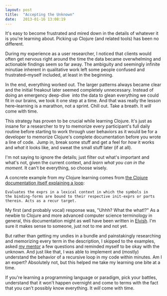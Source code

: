 ```yaml
---
layout: post
title:  "Accepting the Unknown"
date:   2013-01-16 13:08:19
---
```


It's easy to become frustrated and mired down in the details of whatever it is you're learning about. Picking up Clojure (and related tools) has been no different.

During my experience as a user researcher, I noticed that clients would often get nervous right around the time the data became overwhelming and actionable findings seem so far away. The ambiguity and seemingly infinite minutiae inherent in qualitative work left some people confused and frustrated–myself included, at least in the beginning.

In the end, everything worked out. The larger patterns always became clear and the initial freakout later seemed completely unnecessary. Instead of doing an emergency deep-dive  into the data to glean everything we could fit in our brains, we took it one step at a time. And that was really the lesson here–learning is a marathon, not a sprint. Chill out. Take a breath. It <em>will</em> come with time.

This strategy has proven to be crucial while learning Clojure. It's just as insane for a researcher to try to memorize every participant's full daily routine before starting to work through user behaviors as it would be for a developer to memorize Clojure's complete documentation before you wrote a line of code.  Jump in, break some stuff and get a feel for <em>how</em> it works and <em>what</em> it looks like, and sweat the small stuff later (if at all).

I'm not saying to ignore the details; just filter out what's important and what's not, given the current context, and <em>learn what you can in the moment</em>. It can't be everything, so choose wisely.

A concrete example from my Clojure learning comes from <a href="http://clojuredocs.org/clojure_core/clojure.core/loop" target="_blank">the Clojure documentation itself explaining a loop</a>:
<pre><code>Evaluates the exprs in a lexical context in which the symbols in
the binding-forms are bound to their respective init-exprs or parts
therein. Acts as a recur target.
</code></pre>
My first (and probably vocal) response was, "Uhhh? What the what!?" As a newbie to Clojure and more advanced computer science terminology in general, this documentation might as well have been written in <a href="http://www.omniglot.com/writing/tengwar.htm">Elvish</a>. I'm sure it makes sense to someone, just not to me and not yet.

But rather than getting my undies in a bundle and painstakingly researching and memorizing every term in the description, I skipped to the examples, asked <a href="https://twitter.com/pratt_b">my mentor</a> a few questions and reminded myself to be okay with the unknown. And just like that, I was able to implement and (mostly) understand the behavior of a recursive loop in my code within minutes. Am I an expert? Absolutely not, but this helped me take my learning one bite at a time.

If you're learning a programming language or paradigm, pick your battles, understand that it won't happen overnight and come to terms with the fact that you can't possibly know everything. It <em>will</em> come with time.
